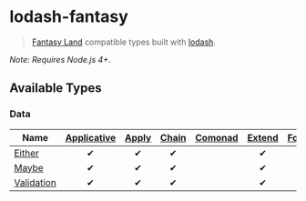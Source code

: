 # lodash-fantasy

> [Fantasy Land][] compatible types built with [lodash][].

_Note: Requires Node.js 4+._

## Available Types

### Data

| Name           | [Applicative][] | [Apply][] | [Chain][] | [Comonad][] | [Extend][] | [Foldable][] | [Functor][] | [Monad][] | [Monoid][] | [Semigroup][] | [Setoid][] | [Traversable][] |
|----------------|:---------------:|:---------:|:---------:|:-----------:|:----------:|:------------:|:-----------:|:---------:|:----------:|:-------------:|:----------:|:---------------:|
| [Either][]     | &#10004;        | &#10004;  | &#10004;  | &nbsp;      | &#10004;   | &nbsp;       | &#10004;    | &#10004;  | &nbsp;     | &nbsp;        | &#10004;   | &nbsp;          |
| [Maybe][]      | &#10004;        | &#10004;  | &#10004;  | &nbsp;      | &#10004;   | &nbsp;       | &#10004;    | &#10004;  | &nbsp;     | &nbsp;        | &#10004;   | &nbsp;          |
| [Validation][] | &#10004;        | &#10004;  | &#10004;  | &nbsp;      | &#10004;   | &nbsp;       | &#10004;    | &#10004;  | &#10004;   | &#10004;      | &#10004;   | &nbsp;          |

[Applicative]: https://github.com/fantasyland/fantasy-land#applicative
[Apply]: https://github.com/fantasyland/fantasy-land#apply
[Chain]: https://github.com/fantasyland/fantasy-land#chain
[Comonad]: https://github.com/fantasyland/fantasy-land#comonad
[Either]: http://jlmorgan.github.io/node-lodash-fantasy/Either.html
[Extend]: https://github.com/fantasyland/fantasy-land#extend
[Fantasy Land]: https://github.com/fantasyland/fantasy-land
[Foldable]: https://github.com/fantasyland/fantasy-land#foldable
[Functor]: https://github.com/fantasyland/fantasy-land#functor
[lodash]: https://lodash.com/
[Maybe]: http://jlmorgan.github.io/node-lodash-fantasy/Maybe.html
[Monad]: https://github.com/fantasyland/fantasy-land#monad
[Monoid]: https://github.com/fantasyland/fantasy-land#monoid
[Semigroup]: https://github.com/fantasyland/fantasy-land#semigroup
[Setoid]: https://github.com/fantasyland/fantasy-land#setoid
[Traversable]: https://github.com/fantasyland/fantasy-land#traversable
[Validation]: http://jlmorgan.github.io/node-lodash-fantasy/Validation.html

